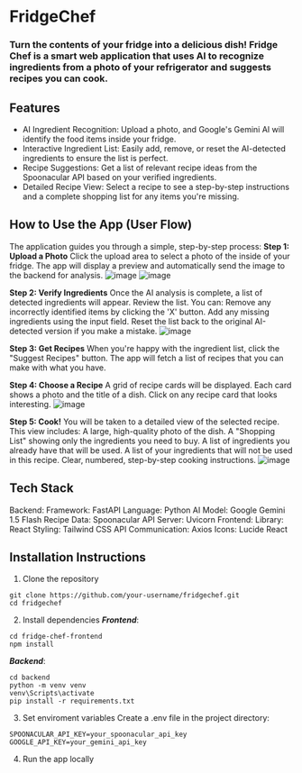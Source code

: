 # FridgeChef
### Turn the contents of your fridge into a delicious dish! Fridge Chef is a smart web application that uses AI to recognize ingredients from a photo of your refrigerator and suggests recipes you can cook.

## Features
- AI Ingredient Recognition: Upload a photo, and Google's Gemini AI will identify the food items inside your fridge.
- Interactive Ingredient List: Easily add, remove, or reset the AI-detected ingredients to ensure the list is perfect.
- Recipe Suggestions: Get a list of relevant recipe ideas from the Spoonacular API based on your verified ingredients.
- Detailed Recipe View: Select a recipe to see a step-by-step instructions and a complete shopping list for any items you're missing.

## How to Use the App (User Flow)
The application guides you through a simple, step-by-step process:
**Step 1: Upload a Photo**
Click the upload area to select a photo of the inside of your fridge.
The app will display a preview and automatically send the image to the backend for analysis.
![image](https://github.com/user-attachments/assets/caa66090-d20f-4027-ba15-f54f2cba7aec)
![image](https://github.com/user-attachments/assets/055f7862-483d-4c57-940b-22299b3a10ce)


**Step 2: Verify Ingredients**
Once the AI analysis is complete, a list of detected ingredients will appear.
Review the list. You can:
Remove any incorrectly identified items by clicking the 'X' button.
Add any missing ingredients using the input field.
Reset the list back to the original AI-detected version if you make a mistake.
![image](https://github.com/user-attachments/assets/ee55612a-c4ee-443f-81c6-e6bf8e2ccd5e)

**Step 3: Get Recipes**
When you're happy with the ingredient list, click the "Suggest Recipes" button.
The app will fetch a list of recipes that you can make with what you have.

**Step 4: Choose a Recipe**
A grid of recipe cards will be displayed. Each card shows a photo and the title of a dish.
Click on any recipe card that looks interesting.
![image](https://github.com/user-attachments/assets/e21d5ba3-bb4b-49fb-943c-9b9778f0fcde)

**Step 5: Cook!**
You will be taken to a detailed view of the selected recipe.
This view includes:
A large, high-quality photo of the dish.
A "Shopping List" showing only the ingredients you need to buy.
A list of ingredients you already have that will be used.
A list of your ingredients that will not be used in this recipe.
Clear, numbered, step-by-step cooking instructions.
![image](https://github.com/user-attachments/assets/e2b5fe59-3b69-4606-9cf5-717effa8fd27)


## Tech Stack
Backend:
Framework: FastAPI
Language: Python
AI Model: Google Gemini 1.5 Flash
Recipe Data: Spoonacular API
Server: Uvicorn
Frontend:
Library: React
Styling: Tailwind CSS
API Communication: Axios
Icons: Lucide React

## Installation Instructions

1. Clone the repository
```
git clone https://github.com/your-username/fridgechef.git
cd fridgechef
```
2. Install dependencies
***Frontend***:
```
cd fridge-chef-frontend
npm install
```
***Backend***:
```
cd backend
python -m venv venv
venv\Scripts\activate
pip install -r requirements.txt
```
3. Set enviroment variables
Create a .env file in the project directory:
```
SPOONACULAR_API_KEY=your_spoonacular_api_key
GOOGLE_API_KEY=your_gemini_api_key
```
4. Run the app locally




  
